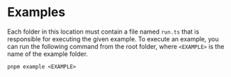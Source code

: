 # Examples

Each folder in this location must contain a file named `run.ts` that is
responsible for executing the given example. To execute an example, you can
run the following command from the root folder, where `<EXAMPLE>` is the name
of the example folder.

```shell
pnpm example <EXAMPLE>
```
